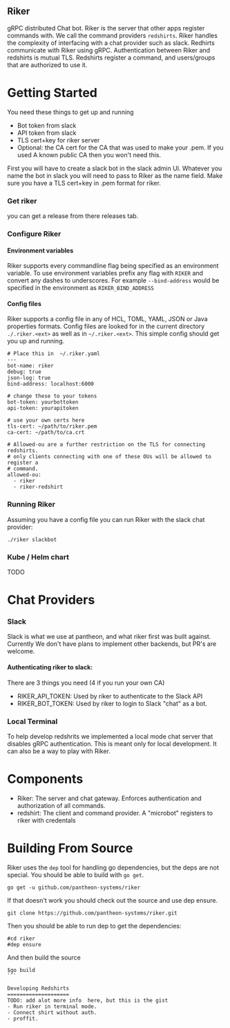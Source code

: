 Riker
-----
gRPC distributed Chat bot. Riker is the server that other apps register commands
with. We call the command providers `redshirts`. Riker handles the complexity of
interfacing with a chat provider such as slack. Redhirts communicate with Riker
using gRPC. Authentication between Riker and redshirts is mutual TLS. Redshirts
register a command, and users/groups that are authorized to use it.


Getting Started
===============

You need these things to get up and running
* Bot token from slack
* API token from slack
* TLS cert+key for riker server
* Optional: the CA cert for the CA that was used to make your .pem. If you used
  A known public CA then you won't need this.

First you will have to create a slack bot in the slack admin UI. Whatever you
name the bot in slack you will need to pass to Riker as the name field. Make
sure you have a TLS cert+key in .pem format for riker.

### Get riker
you can get a release from there releases tab.

### Configure Riker
#### Environment variables
Riker supports every commandline flag being specified as an environment variable.
To use environment variables prefix any flag with `RIKER` and convert any dashes
to underscores. For example `--bind-address` would be specified in the environment
as `RIKER_BIND_ADDRESS`

#### Config files
Riker supports a config file in any of HCL, TOML, YAML, JSON or Java properties
formats. Config files are looked for in the current directory `./.riker.<ext>`
as well as in `~/.riker.<ext>`. This simple config should get you up and running.


```
# Place this in  ~/.riker.yaml
---
bot-name: riker
debug: true
json-log: true
bind-address: localhost:6000

# change these to your tokens
bot-token: yourbottoken
api-token: yourapitoken

# use your own certs here
tls-cert: ~/path/to/riker.pem
ca-cert: ~/path/to/ca.crt

# Allowed-ou are a further restriction on the TLS for connecting redshirts.
# only clients connecting with one of these OUs will be allowed to register a
# command.
allowed-ou:
  - riker
  - riker-redshirt
```

### Running Riker
Assuming you have a config file you can run Riker with the slack chat provider:

```
./riker slackbot
```

### Kube / Helm chart
TODO

Chat Providers
==============
### Slack
Slack is what we use at pantheon, and what riker first was built against. Currently
We don't have plans to implement other backends, but PR's are welcome.

#### Authenticating riker to slack:
There are 3 things you need (4 if you run your own CA)
- RIKER_API_TOKEN: Used by riker to authenticate to the Slack API
- RIKER_BOT_TOKEN: Used by riker to login to Slack "chat" as a bot.

### Local Terminal
To help develop redshrits we implemented a local mode chat server that disables
gRPC authentication. This is meant only for local development. It can also be a
way to play with Riker.


Components
==========
- Riker: The server and chat gateway. Enforces authentication and authorization
  of all commands.
- redshirt: The client and command provider. A "microbot" registers to riker
  with credentals

Building From Source
====================
Riker uses the `dep` tool for handling go dependencies, but the deps are not
special. You should be able to build with `go get`.
```
go get -u github.com/pantheon-systems/riker
```

If that doesn't work you should check out the source and use dep ensure.
```
git clone https://github.com/pantheon-systems/riker.git
```

Then you should be able to run dep to get the dependencies:
```
#cd riker
#dep ensure
```

And then build the source
````
$go build
```

Developing Redshirts
====================
TODO: add alot more info  here, but this is the gist
- Run riker in terminal mode.
- Connect shirt without auth.
- proffit.
